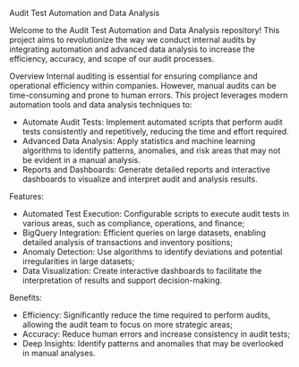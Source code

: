 Audit Test Automation and Data Analysis

Welcome to the Audit Test Automation and Data Analysis repository!
This project aims to revolutionize the way we conduct internal audits by integrating automation and advanced data analysis to increase the efficiency,
accuracy, and scope of our audit processes.

Overview
Internal auditing is essential for ensuring compliance and operational efficiency within companies. However, manual audits can be time-consuming and prone to human errors.
This project leverages modern automation tools and data analysis techniques to:

- Automate Audit Tests: Implement automated scripts that perform audit tests consistently and repetitively, reducing the time and effort required.
- Advanced Data Analysis: Apply statistics and machine learning algorithms to identify patterns, anomalies, and risk areas that may not be evident in a manual analysis.
- Reports and Dashboards: Generate detailed reports and interactive dashboards to visualize and interpret audit and analysis results.
  
Features:
- Automated Test Execution: Configurable scripts to execute audit tests in various areas, such as compliance, operations, and finance;
- BigQuery Integration: Efficient queries on large datasets, enabling detailed analysis of transactions and inventory positions;
- Anomaly Detection: Use algorithms to identify deviations and potential irregularities in large datasets;
- Data Visualization: Create interactive dashboards to facilitate the interpretation of results and support decision-making.
  
Benefits:
- Efficiency: Significantly reduce the time required to perform audits, allowing the audit team to focus on more strategic areas;
- Accuracy: Reduce human errors and increase consistency in audit tests;
- Deep Insights: Identify patterns and anomalies that may be overlooked in manual analyses.

